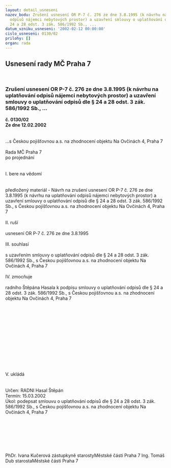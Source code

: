 ```yaml
---
layout: detail_usneseni
nazev_bodu: Zrušení usnesení OR P-7 č. 276 ze dne 3.8.1995 (k návrhu na uplatňování
  odpisů nájemci nebytových prostor) a uzavření smlouvy o uplatňování odpisů dle §
  24 a 28 odst. 3 zák. 586/1992 Sb., ...
datum_vzniku_usneseni: '2002-02-12 00:00:00'
cislo_usneseni: 0130/02
prilohy: []
organ: rada
---
```

<div id="ucUsn_pList" class="usn">
	<span><h2>Usnesení rady MČ Praha 7 </h2>
<br></span><div class="standBody">
<span><h3>Zrušení usnesení OR P-7 č. 276 ze dne 3.8.1995 (k návrhu na uplatňování odpisů nájemci nebytových prostor) a uzavření smlouvy o uplatňování odpisů dle § 24 a 28 odst. 3 zák. 586/1992 Sb., ...</h3></span><div class="center">
		<strong>č. 0130/02</strong><br>
	</div>
<div class="center">
		<strong>Ze dne 12.02.2002</strong><br><br>
	</div>
<br>...s Českou pojišťovnou a.s. na zhodnocení objektu Na Ovčinách 4, Praha 7<br><br>Rada MČ Praha 7<br>po projednání<br><br><br>I.	bere na vědomí<br><br> <br>předložený materiál - Návrh na zrušení usnesení OR P-7 č. 276 ze dne 3.8.1995 (k návrhu na uplatňování odpisů nájemci nebytových prostor)  a uzavření smlouvy o uplatňování odpisů dle § 24 a 28 odst. 3 zák. 586/1992 Sb., s Českou pojišťovnou a.s. na zhodnocení objektu Na Ovčinách 4, Praha 7<br><br>II.	ruší <br><br>usnesení  OR P-7 č. 276 ze dne 3.8.1995<br><br>III.	souhlasí <br><br>s uzavřením smlouvy o uplatňování odpisů dle § 24 a 28 odst. 3 zák. 586/1992 Sb., s Českou pojišťovnou a.s. na zhodnocení objektu Na Ovčinách 4, Praha 7<br><br>IV.	zmocňuje <br><br>radního Štěpána Hasala k podpisu  smlouvy o uplatňování odpisů dle § 24 a 28 odst. 3 zák. 586/1992 Sb., s Českou pojišťovnou a.s. na zhodnocení objektu Na Ovčinách 4, Praha 7<br><br><br><br><br><br><br><br><br><br><br><br><br><br>V.	 ukládá <br><br> <br>Určen:	RADNI Hasal Štěpán<br>Termín: 15.03.2002<br>Úkol:	podepsat  smlouvu o uplatňování odpisů dle § 24 a 28 odst. 3 zák. 586/1992 Sb., s Českou pojišťovnou a.s. na zhodnocení objektu Na Ovčinách 4, Praha 7 <br> <br><br><br><br> <br> <br>	<br>PhDr. Ivana Kučerová zástupkyně starostyMěstské části Praha 7	Ing. Tomáš Dub starostaMěstské části Praha 7<br>	<br><br>
</div>
</div>